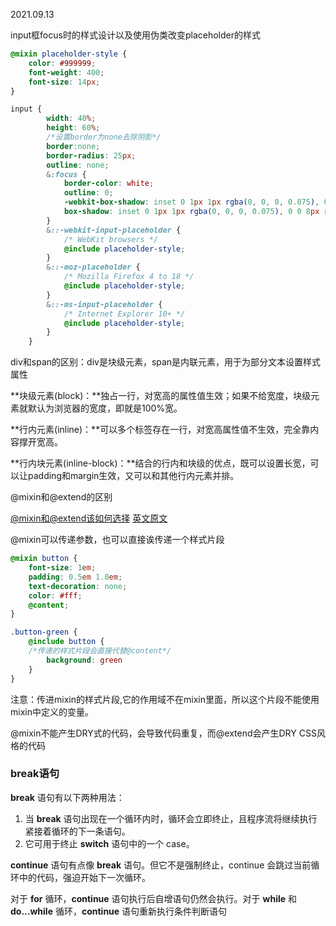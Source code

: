 2021.09.13

input框focus时的样式设计以及使用伪类改变placeholder的样式

```scss
@mixin placeholder-style {
    color: #999999;
    font-weight: 400;
    font-size: 14px;
}

input {
        width: 40%;
        height: 60%;
    	/*设置border为none去除阴影*/
    	border:none;
        border-radius: 25px;
        outline: none;
        &:focus {
            border-color: white;
            outline: 0;
            -webkit-box-shadow: inset 0 1px 1px rgba(0, 0, 0, 0.075), 0 0 8px rgba(102, 175, 233, 0.6);
            box-shadow: inset 0 1px 1px rgba(0, 0, 0, 0.075), 0 0 8px rgba(102, 175, 233, 0.6);
        }
        &::-webkit-input-placeholder {
            /* WebKit browsers */
            @include placeholder-style;
        }
        &::-moz-placeholder {
            /* Mozilla Firefox 4 to 18 */
            @include placeholder-style;
        }
        &::-ms-input-placeholder {
            /* Internet Explorer 10+ */
            @include placeholder-style;
        }
    }
```

div和span的区别：div是块级元素，span是内联元素，用于为部分文本设置样式属性

**块级元素(block)：**独占一行，对宽高的属性值生效；如果不给宽度，块级元素就默认为浏览器的宽度，即就是100%宽。

**行内元素(inline)：**可以多个标签存在一行，对宽高属性值不生效，完全靠内容撑开宽高。

**行内块元素(inline-block)：**结合的行内和块级的优点，既可以设置长宽，可以让padding和margin生效，又可以和其他行内元素并排。

@mixin和@extend的区别

[@mixin和@extend该如何选择](https://www.sass.hk/skill/sass141.html) [英文原文](http://vanseodesign.com/css/sass-mixin-or-extend/)

@mixin可以传递参数，也可以直接诶传递一个样式片段

```scss
@mixin button {  
    font-size: 1em;  
    padding: 0.5em 1.0em;  
    text-decoration: none;  
    color: #fff;  
    @content;  
}

.button-green {  
    @include button {  
    /*传递的样式片段会直接代替@content*/
        background: green  
    }
}
```

注意：传进mixin的样式片段,它的作用域不在mixin里面，所以这个片段不能使用mixin中定义的变量。

@mixin不能产生DRY式的代码，会导致代码重复，而@extend会产生DRY CSS风格的代码

### break语句

**break** 语句有以下两种用法：

1. 当 **break** 语句出现在一个循环内时，循环会立即终止，且程序流将继续执行紧接着循环的下一条语句。
2. 它可用于终止 **switch** 语句中的一个 case。

**continue** 语句有点像 **break** 语句。但它不是强制终止，continue 会跳过当前循环中的代码，强迫开始下一次循环。

对于 **for** 循环，**continue** 语句执行后自增语句仍然会执行。对于 **while** 和 **do...while** 循环，**continue** 语句重新执行条件判断语句

